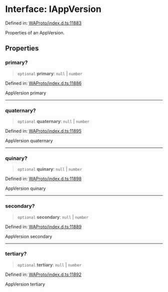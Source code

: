 # Interface: IAppVersion

Defined in: [WAProto/index.d.ts:11883](https://github.com/Fokusdotid/Baileys/blob/4aa08196a497251af5be42856601e02d8a85cce8/WAProto/index.d.ts#L11883)

Properties of an AppVersion.

## Properties

### primary?

> `optional` **primary**: `null` \| `number`

Defined in: [WAProto/index.d.ts:11886](https://github.com/Fokusdotid/Baileys/blob/4aa08196a497251af5be42856601e02d8a85cce8/WAProto/index.d.ts#L11886)

AppVersion primary

***

### quaternary?

> `optional` **quaternary**: `null` \| `number`

Defined in: [WAProto/index.d.ts:11895](https://github.com/Fokusdotid/Baileys/blob/4aa08196a497251af5be42856601e02d8a85cce8/WAProto/index.d.ts#L11895)

AppVersion quaternary

***

### quinary?

> `optional` **quinary**: `null` \| `number`

Defined in: [WAProto/index.d.ts:11898](https://github.com/Fokusdotid/Baileys/blob/4aa08196a497251af5be42856601e02d8a85cce8/WAProto/index.d.ts#L11898)

AppVersion quinary

***

### secondary?

> `optional` **secondary**: `null` \| `number`

Defined in: [WAProto/index.d.ts:11889](https://github.com/Fokusdotid/Baileys/blob/4aa08196a497251af5be42856601e02d8a85cce8/WAProto/index.d.ts#L11889)

AppVersion secondary

***

### tertiary?

> `optional` **tertiary**: `null` \| `number`

Defined in: [WAProto/index.d.ts:11892](https://github.com/Fokusdotid/Baileys/blob/4aa08196a497251af5be42856601e02d8a85cce8/WAProto/index.d.ts#L11892)

AppVersion tertiary
